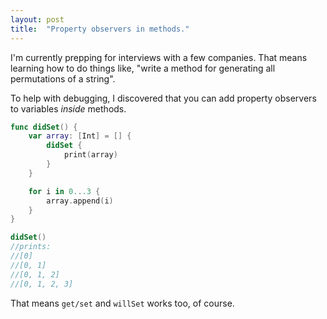 ```yaml
---
layout: post
title:  "Property observers in methods."
---
```


I'm currently prepping for interviews with a few companies. That means learning how to do things like, "write a method for generating all permutations of a string".

To help with debugging, I discovered that you can add property observers to variables _inside_ methods.

``` swift
func didSet() {
    var array: [Int] = [] {
        didSet {
            print(array)
        }
    }

    for i in 0...3 {
        array.append(i)
    }
}

didSet()
//prints:
//[0]
//[0, 1]
//[0, 1, 2]
//[0, 1, 2, 3]
```

That means `get/set` and `willSet` works too, of course.
